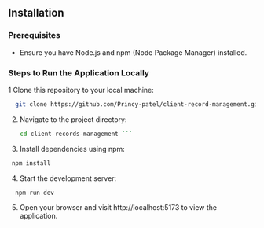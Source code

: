 
## Installation

### Prerequisites

- Ensure you have Node.js and npm (Node Package Manager) installed.

### Steps to Run the Application Locally

1 Clone this repository to your local machine:

```bash
  git clone https://github.com/Princy-patel/client-record-management.git
```

2. Navigate to the project directory:
   ```bash
   cd client-records-management ```

3. Install dependencies using npm:

 ```bash
  npm install
```

4. Start the development server:

 ```bash
   npm run dev
   ```

5. Open your browser and visit http://localhost:5173 to view the application.
